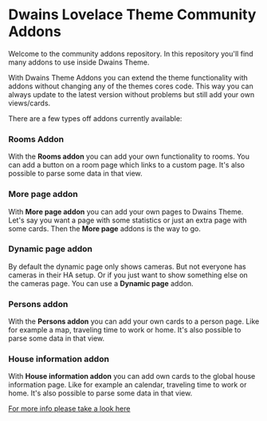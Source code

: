 # Dwains Lovelace Theme Community Addons

Welcome to the community addons repository. In this repository you'll find many addons to use inside Dwains Theme.

With Dwains Theme Addons you can extend the theme functionality with addons without changing any of the themes cores code. This way you can always update to the latest version without problems but still add your own views/cards.

There are a few types off addons currently available:

### Rooms Addon
With the **Rooms addon** you can add your own functionality to rooms. You can add a button on a room page which links to a custom page. It's also possible to parse some data in that view. 

### More page addon
With **More page addon** you can add your own pages to Dwains Theme. Let's say you want a page with some statistics or just an extra page with some cards. Then the **More page** addons is the way to go. 

### Dynamic page addon
By default the dynamic page only shows cameras. But not everyone has cameras in their HA setup. Or if you just want to show something else on the cameras page. You can use a **Dynamic page** addon.

### Persons addon
With the **Persons addon** you can add your own cards to a person page. Like for example a map, traveling time to work or home. It's also possible to parse some data in that view. 

### House information addon
With **House information addon** you can add own cards to the global house information page. Like for example an calendar, traveling time to work or home. It's also possible to parse some data in that view.  

[For more info please take a look here](https://dwainscheeren.github.io/lovelace-dwains-theme/addons/)
